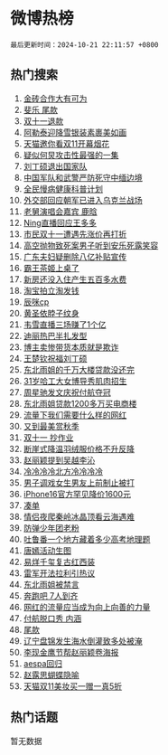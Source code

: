 # 微博热榜

`最后更新时间：2024-10-21 22:11:57 +0800`

## 热门搜索

1. [金砖合作大有可为](https://m.weibo.cn/search?containerid=100103type%3D1%26t%3D10%26q%3D%23%E9%87%91%E7%A0%96%E5%90%88%E4%BD%9C%E5%A4%A7%E6%9C%89%E5%8F%AF%E4%B8%BA%23&stream_entry_id=51&isnewpage=1&extparam=seat%3D1%26pos%3D0%26filter_type%3Drealtimehot%26stream_entry_id%3D51%26q%3D%2523%25E9%2587%2591%25E7%25A0%2596%25E5%2590%2588%25E4%25BD%259C%25E5%25A4%25A7%25E6%259C%2589%25E5%258F%25AF%25E4%25B8%25BA%2523%26dgr%3D0%26c_type%3D51%26cate%3D10103%26display_time%3D1729519916%26pre_seqid%3D172951991696402376017103)
1. [斐乐 尾款](https://m.weibo.cn/search?containerid=100103type%3D1%26t%3D10%26q%3D%E6%96%90%E4%B9%90+%E5%B0%BE%E6%AC%BE&stream_entry_id=31&isnewpage=1&extparam=seat%3D1%26pos%3D0%26q%3D%25E6%2596%2590%25E4%25B9%2590%2520%25E5%25B0%25BE%25E6%25AC%25BE%26dgr%3D0%26c_type%3D31%26cate%3D5001%26realpos%3D1%26flag%3D1%26band_rank%3D1%26stream_entry_id%3D31%26filter_type%3Drealtimehot%26lcate%3D5001%26display_time%3D1729519916%26pre_seqid%3D172951991696402376017103)
1. [双十一退款](https://m.weibo.cn/search?containerid=100103type%3D1%26t%3D10%26q%3D%E5%8F%8C%E5%8D%81%E4%B8%80%E9%80%80%E6%AC%BE&stream_entry_id=31&isnewpage=1&extparam=seat%3D1%26pos%3D1%26q%3D%25E5%258F%258C%25E5%258D%2581%25E4%25B8%2580%25E9%2580%2580%25E6%25AC%25BE%26dgr%3D0%26c_type%3D31%26cate%3D5001%26realpos%3D2%26flag%3D1%26band_rank%3D2%26stream_entry_id%3D31%26filter_type%3Drealtimehot%26lcate%3D5001%26display_time%3D1729519916%26pre_seqid%3D172951991696402376017103)
1. [阿勒泰迎降雪银装素裹美如画](https://m.weibo.cn/search?containerid=100103type%3D1%26t%3D10%26q%3D%23%E9%98%BF%E5%8B%92%E6%B3%B0%E8%BF%8E%E9%99%8D%E9%9B%AA%E9%93%B6%E8%A3%85%E7%B4%A0%E8%A3%B9%E7%BE%8E%E5%A6%82%E7%94%BB%23&stream_entry_id=31&isnewpage=1&extparam=seat%3D1%26pos%3D2%26q%3D%2523%25E9%2598%25BF%25E5%258B%2592%25E6%25B3%25B0%25E8%25BF%258E%25E9%2599%258D%25E9%259B%25AA%25E9%2593%25B6%25E8%25A3%2585%25E7%25B4%25A0%25E8%25A3%25B9%25E7%25BE%258E%25E5%25A6%2582%25E7%2594%25BB%2523%26dgr%3D0%26c_type%3D31%26cate%3D5001%26realpos%3D3%26flag%3D1%26band_rank%3D3%26stream_entry_id%3D31%26filter_type%3Drealtimehot%26lcate%3D5001%26display_time%3D1729519916%26pre_seqid%3D172951991696402376017103)
1. [天猫邀你看双11开幕烟花](https://m.weibo.cn/search?containerid=100103type%3D1%26t%3D10%26q%3D%23%E5%A4%A9%E7%8C%AB%E9%82%80%E4%BD%A0%E7%9C%8B%E5%8F%8C11%E5%BC%80%E5%B9%95%E7%83%9F%E8%8A%B1%23&stream_entry_id=31&isnewpage=1&extparam=seat%3D1%26pos%3D3%26topic_ad%3D1%26filter_type%3Drealtimehot%26dgr%3D0%26c_type%3D31%26adid%3D259821%26cate%3D5001%26is_ad_pos%3D1%26band_rank%3D4%26stream_entry_id%3D31%26q%3D%2523%25E5%25A4%25A9%25E7%258C%25AB%25E9%2582%2580%25E4%25BD%25A0%25E7%259C%258B%25E5%258F%258C11%25E5%25BC%2580%25E5%25B9%2595%25E7%2583%259F%25E8%258A%25B1%2523%26lcate%3D5001%26display_time%3D1729519916%26pre_seqid%3D172951991696402376017103)
1. [疑似何炅攻击性最强的一集](https://m.weibo.cn/search?containerid=100103type%3D1%26t%3D10%26q%3D%E7%96%91%E4%BC%BC%E4%BD%95%E7%82%85%E6%94%BB%E5%87%BB%E6%80%A7%E6%9C%80%E5%BC%BA%E7%9A%84%E4%B8%80%E9%9B%86&stream_entry_id=31&isnewpage=1&extparam=seat%3D1%26pos%3D4%26q%3D%25E7%2596%2591%25E4%25BC%25BC%25E4%25BD%2595%25E7%2582%2585%25E6%2594%25BB%25E5%2587%25BB%25E6%2580%25A7%25E6%259C%2580%25E5%25BC%25BA%25E7%259A%2584%25E4%25B8%2580%25E9%259B%2586%26dgr%3D0%26c_type%3D31%26cate%3D5001%26realpos%3D4%26flag%3D2%26band_rank%3D4%26stream_entry_id%3D31%26filter_type%3Drealtimehot%26lcate%3D5001%26display_time%3D1729519916%26pre_seqid%3D172951991696402376017103)
1. [刘丁硕退出国家队](https://m.weibo.cn/search?containerid=100103type%3D1%26t%3D10%26q%3D%E5%88%98%E4%B8%81%E7%A1%95%E9%80%80%E5%87%BA%E5%9B%BD%E5%AE%B6%E9%98%9F&stream_entry_id=31&isnewpage=1&extparam=seat%3D1%26pos%3D5%26q%3D%25E5%2588%2598%25E4%25B8%2581%25E7%25A1%2595%25E9%2580%2580%25E5%2587%25BA%25E5%259B%25BD%25E5%25AE%25B6%25E9%2598%259F%26dgr%3D0%26c_type%3D31%26cate%3D5001%26realpos%3D5%26flag%3D0%26band_rank%3D5%26stream_entry_id%3D31%26filter_type%3Drealtimehot%26lcate%3D5001%26display_time%3D1729519916%26pre_seqid%3D172951991696402376017103)
1. [中国军队和武警严防死守中缅边境](https://m.weibo.cn/search?containerid=100103type%3D1%26t%3D10%26q%3D%23%E4%B8%AD%E5%9B%BD%E5%86%9B%E9%98%9F%E5%92%8C%E6%AD%A6%E8%AD%A6%E4%B8%A5%E9%98%B2%E6%AD%BB%E5%AE%88%E4%B8%AD%E7%BC%85%E8%BE%B9%E5%A2%83%23&stream_entry_id=31&isnewpage=1&extparam=seat%3D1%26pos%3D6%26q%3D%2523%25E4%25B8%25AD%25E5%259B%25BD%25E5%2586%259B%25E9%2598%259F%25E5%2592%258C%25E6%25AD%25A6%25E8%25AD%25A6%25E4%25B8%25A5%25E9%2598%25B2%25E6%25AD%25BB%25E5%25AE%2588%25E4%25B8%25AD%25E7%25BC%2585%25E8%25BE%25B9%25E5%25A2%2583%2523%26dgr%3D0%26c_type%3D31%26cate%3D5001%26realpos%3D6%26flag%3D1%26band_rank%3D6%26stream_entry_id%3D31%26filter_type%3Drealtimehot%26lcate%3D5001%26display_time%3D1729519916%26pre_seqid%3D172951991696402376017103)
1. [全民慢病健康科普计划](https://m.weibo.cn/search?containerid=100103type%3D1%26t%3D10%26q%3D%23%E5%85%A8%E6%B0%91%E6%85%A2%E7%97%85%E5%81%A5%E5%BA%B7%E7%A7%91%E6%99%AE%E8%AE%A1%E5%88%92%23&stream_entry_id=31&isnewpage=1&extparam=seat%3D1%26pos%3D7%26filter_type%3Drealtimehot%26dgr%3D0%26c_type%3D31%26adid%3D259924%26cate%3D5001%26is_ad_pos%3D1%26band_rank%3D7%26stream_entry_id%3D31%26q%3D%2523%25E5%2585%25A8%25E6%25B0%2591%25E6%2585%25A2%25E7%2597%2585%25E5%2581%25A5%25E5%25BA%25B7%25E7%25A7%2591%25E6%2599%25AE%25E8%25AE%25A1%25E5%2588%2592%2523%26lcate%3D5001%26display_time%3D1729519916%26pre_seqid%3D172951991696402376017103)
1. [外交部回应朝军已进入乌克兰战场](https://m.weibo.cn/search?containerid=100103type%3D1%26t%3D10%26q%3D%23%E5%A4%96%E4%BA%A4%E9%83%A8%E5%9B%9E%E5%BA%94%E6%9C%9D%E5%86%9B%E5%B7%B2%E8%BF%9B%E5%85%A5%E4%B9%8C%E5%85%8B%E5%85%B0%E6%88%98%E5%9C%BA%23&stream_entry_id=31&isnewpage=1&extparam=seat%3D1%26pos%3D8%26q%3D%2523%25E5%25A4%2596%25E4%25BA%25A4%25E9%2583%25A8%25E5%259B%259E%25E5%25BA%2594%25E6%259C%259D%25E5%2586%259B%25E5%25B7%25B2%25E8%25BF%259B%25E5%2585%25A5%25E4%25B9%258C%25E5%2585%258B%25E5%2585%25B0%25E6%2588%2598%25E5%259C%25BA%2523%26dgr%3D0%26c_type%3D31%26cate%3D5001%26realpos%3D7%26flag%3D1%26band_rank%3D7%26stream_entry_id%3D31%26filter_type%3Drealtimehot%26lcate%3D5001%26display_time%3D1729519916%26pre_seqid%3D172951991696402376017103)
1. [老舅演唱会嘉宾 鹿晗](https://m.weibo.cn/search?containerid=100103type%3D1%26t%3D10%26q%3D%E8%80%81%E8%88%85%E6%BC%94%E5%94%B1%E4%BC%9A%E5%98%89%E5%AE%BE+%E9%B9%BF%E6%99%97&stream_entry_id=31&isnewpage=1&extparam=seat%3D1%26pos%3D9%26q%3D%25E8%2580%2581%25E8%2588%2585%25E6%25BC%2594%25E5%2594%25B1%25E4%25BC%259A%25E5%2598%2589%25E5%25AE%25BE%2520%25E9%25B9%25BF%25E6%2599%2597%26dgr%3D0%26c_type%3D31%26cate%3D5001%26realpos%3D8%26flag%3D1%26band_rank%3D8%26stream_entry_id%3D31%26filter_type%3Drealtimehot%26lcate%3D5001%26display_time%3D1729519916%26pre_seqid%3D172951991696402376017103)
1. [Ning直播回应王多多](https://m.weibo.cn/search?containerid=100103type%3D1%26t%3D10%26q%3D%23Ning%E7%9B%B4%E6%92%AD%E5%9B%9E%E5%BA%94%E7%8E%8B%E5%A4%9A%E5%A4%9A%23&stream_entry_id=31&isnewpage=1&extparam=seat%3D1%26pos%3D10%26q%3D%2523Ning%25E7%259B%25B4%25E6%2592%25AD%25E5%259B%259E%25E5%25BA%2594%25E7%258E%258B%25E5%25A4%259A%25E5%25A4%259A%2523%26dgr%3D0%26c_type%3D31%26cate%3D5001%26realpos%3D9%26flag%3D0%26band_rank%3D9%26stream_entry_id%3D31%26filter_type%3Drealtimehot%26lcate%3D5001%26display_time%3D1729519916%26pre_seqid%3D172951991696402376017103)
1. [市民双十一遭遇先涨价再打折](https://m.weibo.cn/search?containerid=100103type%3D1%26t%3D10%26q%3D%23%E5%B8%82%E6%B0%91%E5%8F%8C%E5%8D%81%E4%B8%80%E9%81%AD%E9%81%87%E5%85%88%E6%B6%A8%E4%BB%B7%E5%86%8D%E6%89%93%E6%8A%98%23&stream_entry_id=31&isnewpage=1&extparam=seat%3D1%26pos%3D11%26q%3D%2523%25E5%25B8%2582%25E6%25B0%2591%25E5%258F%258C%25E5%258D%2581%25E4%25B8%2580%25E9%2581%25AD%25E9%2581%2587%25E5%2585%2588%25E6%25B6%25A8%25E4%25BB%25B7%25E5%2586%258D%25E6%2589%2593%25E6%258A%2598%2523%26dgr%3D0%26c_type%3D31%26cate%3D5001%26realpos%3D10%26flag%3D1%26band_rank%3D10%26stream_entry_id%3D31%26filter_type%3Drealtimehot%26lcate%3D5001%26display_time%3D1729519916%26pre_seqid%3D172951991696402376017103)
1. [高空抛物致死案男子听到安乐死露笑容](https://m.weibo.cn/search?containerid=100103type%3D1%26t%3D10%26q%3D%23%E9%AB%98%E7%A9%BA%E6%8A%9B%E7%89%A9%E8%87%B4%E6%AD%BB%E6%A1%88%E7%94%B7%E5%AD%90%E5%90%AC%E5%88%B0%E5%AE%89%E4%B9%90%E6%AD%BB%E9%9C%B2%E7%AC%91%E5%AE%B9%23&stream_entry_id=31&isnewpage=1&extparam=seat%3D1%26pos%3D12%26q%3D%2523%25E9%25AB%2598%25E7%25A9%25BA%25E6%258A%259B%25E7%2589%25A9%25E8%2587%25B4%25E6%25AD%25BB%25E6%25A1%2588%25E7%2594%25B7%25E5%25AD%2590%25E5%2590%25AC%25E5%2588%25B0%25E5%25AE%2589%25E4%25B9%2590%25E6%25AD%25BB%25E9%259C%25B2%25E7%25AC%2591%25E5%25AE%25B9%2523%26dgr%3D0%26c_type%3D31%26cate%3D5001%26realpos%3D11%26flag%3D1%26band_rank%3D11%26stream_entry_id%3D31%26filter_type%3Drealtimehot%26lcate%3D5001%26display_time%3D1729519916%26pre_seqid%3D172951991696402376017103)
1. [广东夫妇疑删除八亿补贴宣传](https://m.weibo.cn/search?containerid=100103type%3D1%26t%3D10%26q%3D%23%E5%B9%BF%E4%B8%9C%E5%A4%AB%E5%A6%87%E7%96%91%E5%88%A0%E9%99%A4%E5%85%AB%E4%BA%BF%E8%A1%A5%E8%B4%B4%E5%AE%A3%E4%BC%A0%23&stream_entry_id=31&isnewpage=1&extparam=seat%3D1%26pos%3D13%26q%3D%2523%25E5%25B9%25BF%25E4%25B8%259C%25E5%25A4%25AB%25E5%25A6%2587%25E7%2596%2591%25E5%2588%25A0%25E9%2599%25A4%25E5%2585%25AB%25E4%25BA%25BF%25E8%25A1%25A5%25E8%25B4%25B4%25E5%25AE%25A3%25E4%25BC%25A0%2523%26dgr%3D0%26c_type%3D31%26cate%3D5001%26realpos%3D12%26flag%3D2%26band_rank%3D12%26stream_entry_id%3D31%26filter_type%3Drealtimehot%26lcate%3D5001%26display_time%3D1729519916%26pre_seqid%3D172951991696402376017103)
1. [霸王茶姬上桌了](https://m.weibo.cn/search?containerid=100103type%3D1%26t%3D10%26q%3D%23%E9%9C%B8%E7%8E%8B%E8%8C%B6%E5%A7%AC%E4%B8%8A%E6%A1%8C%E4%BA%86%23&stream_entry_id=31&isnewpage=1&extparam=seat%3D1%26pos%3D14%26q%3D%2523%25E9%259C%25B8%25E7%258E%258B%25E8%258C%25B6%25E5%25A7%25AC%25E4%25B8%258A%25E6%25A1%258C%25E4%25BA%2586%2523%26dgr%3D0%26c_type%3D31%26adid%3D259962%26cate%3D5001%26filter_type%3Drealtimehot%26flag%3D0%26realpos%3D13%26stream_entry_id%3D31%26band_rank%3D13%26lcate%3D5001%26display_time%3D1729519916%26pre_seqid%3D172951991696402376017103)
1. [新房还没入住产生五百多水费](https://m.weibo.cn/search?containerid=100103type%3D1%26t%3D10%26q%3D%23%E6%96%B0%E6%88%BF%E8%BF%98%E6%B2%A1%E5%85%A5%E4%BD%8F%E4%BA%A7%E7%94%9F%E4%BA%94%E7%99%BE%E5%A4%9A%E6%B0%B4%E8%B4%B9%23&stream_entry_id=31&isnewpage=1&extparam=seat%3D1%26pos%3D15%26q%3D%2523%25E6%2596%25B0%25E6%2588%25BF%25E8%25BF%2598%25E6%25B2%25A1%25E5%2585%25A5%25E4%25BD%258F%25E4%25BA%25A7%25E7%2594%259F%25E4%25BA%2594%25E7%2599%25BE%25E5%25A4%259A%25E6%25B0%25B4%25E8%25B4%25B9%2523%26dgr%3D0%26c_type%3D31%26cate%3D5001%26realpos%3D14%26flag%3D1%26band_rank%3D14%26stream_entry_id%3D31%26filter_type%3Drealtimehot%26lcate%3D5001%26display_time%3D1729519916%26pre_seqid%3D172951991696402376017103)
1. [淘宝拍立淘发钱](https://m.weibo.cn/search?containerid=100103type%3D1%26t%3D10%26q%3D%23%E6%B7%98%E5%AE%9D%E6%8B%8D%E7%AB%8B%E6%B7%98%E5%8F%91%E9%92%B1%23&stream_entry_id=31&isnewpage=1&extparam=seat%3D1%26pos%3D16%26q%3D%2523%25E6%25B7%2598%25E5%25AE%259D%25E6%258B%258D%25E7%25AB%258B%25E6%25B7%2598%25E5%258F%2591%25E9%2592%25B1%2523%26dgr%3D0%26c_type%3D31%26adid%3D259978%26cate%3D5001%26filter_type%3Drealtimehot%26flag%3D0%26realpos%3D15%26stream_entry_id%3D31%26band_rank%3D15%26lcate%3D5001%26display_time%3D1729519916%26pre_seqid%3D172951991696402376017103)
1. [辰咪cp](https://m.weibo.cn/search?containerid=100103type%3D1%26t%3D10%26q%3D%E8%BE%B0%E5%92%AAcp&stream_entry_id=31&isnewpage=1&extparam=seat%3D1%26pos%3D17%26q%3D%25E8%25BE%25B0%25E5%2592%25AAcp%26dgr%3D0%26c_type%3D31%26cate%3D5001%26realpos%3D16%26flag%3D1%26band_rank%3D16%26stream_entry_id%3D31%26filter_type%3Drealtimehot%26lcate%3D5001%26display_time%3D1729519916%26pre_seqid%3D172951991696402376017103)
1. [黄圣依脖子纹身](https://m.weibo.cn/search?containerid=100103type%3D1%26t%3D10%26q%3D%23%E9%BB%84%E5%9C%A3%E4%BE%9D%E8%84%96%E5%AD%90%E7%BA%B9%E8%BA%AB%23&stream_entry_id=31&isnewpage=1&extparam=seat%3D1%26pos%3D18%26q%3D%2523%25E9%25BB%2584%25E5%259C%25A3%25E4%25BE%259D%25E8%2584%2596%25E5%25AD%2590%25E7%25BA%25B9%25E8%25BA%25AB%2523%26dgr%3D0%26c_type%3D31%26cate%3D5001%26realpos%3D17%26flag%3D0%26band_rank%3D17%26stream_entry_id%3D31%26filter_type%3Drealtimehot%26lcate%3D5001%26display_time%3D1729519916%26pre_seqid%3D172951991696402376017103)
1. [韦雪直播三场赚了1个亿](https://m.weibo.cn/search?containerid=100103type%3D1%26t%3D10%26q%3D%23%E9%9F%A6%E9%9B%AA%E7%9B%B4%E6%92%AD%E4%B8%89%E5%9C%BA%E8%B5%9A%E4%BA%861%E4%B8%AA%E4%BA%BF%23&stream_entry_id=31&isnewpage=1&extparam=seat%3D1%26pos%3D19%26q%3D%2523%25E9%259F%25A6%25E9%259B%25AA%25E7%259B%25B4%25E6%2592%25AD%25E4%25B8%2589%25E5%259C%25BA%25E8%25B5%259A%25E4%25BA%25861%25E4%25B8%25AA%25E4%25BA%25BF%2523%26dgr%3D0%26c_type%3D31%26cate%3D5001%26realpos%3D18%26flag%3D2%26band_rank%3D18%26stream_entry_id%3D31%26filter_type%3Drealtimehot%26lcate%3D5001%26display_time%3D1729519916%26pre_seqid%3D172951991696402376017103)
1. [迪丽热巴半扎发型](https://m.weibo.cn/search?containerid=100103type%3D1%26t%3D10%26q%3D%23%E8%BF%AA%E4%B8%BD%E7%83%AD%E5%B7%B4%E5%8D%8A%E6%89%8E%E5%8F%91%E5%9E%8B%23&stream_entry_id=31&isnewpage=1&extparam=seat%3D1%26pos%3D20%26q%3D%2523%25E8%25BF%25AA%25E4%25B8%25BD%25E7%2583%25AD%25E5%25B7%25B4%25E5%258D%258A%25E6%2589%258E%25E5%258F%2591%25E5%259E%258B%2523%26dgr%3D0%26c_type%3D31%26cate%3D5001%26realpos%3D19%26flag%3D0%26band_rank%3D19%26stream_entry_id%3D31%26filter_type%3Drealtimehot%26lcate%3D5001%26display_time%3D1729519916%26pre_seqid%3D172951991696402376017103)
1. [博主卖惨带货本质就是欺诈](https://m.weibo.cn/search?containerid=100103type%3D1%26t%3D10%26q%3D%23%E5%8D%9A%E4%B8%BB%E5%8D%96%E6%83%A8%E5%B8%A6%E8%B4%A7%E6%9C%AC%E8%B4%A8%E5%B0%B1%E6%98%AF%E6%AC%BA%E8%AF%88%23&stream_entry_id=31&isnewpage=1&extparam=seat%3D1%26pos%3D21%26q%3D%2523%25E5%258D%259A%25E4%25B8%25BB%25E5%258D%2596%25E6%2583%25A8%25E5%25B8%25A6%25E8%25B4%25A7%25E6%259C%25AC%25E8%25B4%25A8%25E5%25B0%25B1%25E6%2598%25AF%25E6%25AC%25BA%25E8%25AF%2588%2523%26dgr%3D0%26c_type%3D31%26cate%3D5001%26realpos%3D20%26flag%3D1%26band_rank%3D20%26stream_entry_id%3D31%26filter_type%3Drealtimehot%26lcate%3D5001%26display_time%3D1729519916%26pre_seqid%3D172951991696402376017103)
1. [王楚钦祝福刘丁硕](https://m.weibo.cn/search?containerid=100103type%3D1%26t%3D10%26q%3D%23%E7%8E%8B%E6%A5%9A%E9%92%A6%E7%A5%9D%E7%A6%8F%E5%88%98%E4%B8%81%E7%A1%95%23&stream_entry_id=31&isnewpage=1&extparam=seat%3D1%26pos%3D22%26q%3D%2523%25E7%258E%258B%25E6%25A5%259A%25E9%2592%25A6%25E7%25A5%259D%25E7%25A6%258F%25E5%2588%2598%25E4%25B8%2581%25E7%25A1%2595%2523%26dgr%3D0%26c_type%3D31%26cate%3D5001%26realpos%3D21%26flag%3D0%26band_rank%3D21%26stream_entry_id%3D31%26filter_type%3Drealtimehot%26lcate%3D5001%26display_time%3D1729519916%26pre_seqid%3D172951991696402376017103)
1. [东北雨姐的千万大楼贷款没还完](https://m.weibo.cn/search?containerid=100103type%3D1%26t%3D10%26q%3D%23%E4%B8%9C%E5%8C%97%E9%9B%A8%E5%A7%90%E7%9A%84%E5%8D%83%E4%B8%87%E5%A4%A7%E6%A5%BC%E8%B4%B7%E6%AC%BE%E6%B2%A1%E8%BF%98%E5%AE%8C%23&stream_entry_id=31&isnewpage=1&extparam=seat%3D1%26pos%3D23%26q%3D%2523%25E4%25B8%259C%25E5%258C%2597%25E9%259B%25A8%25E5%25A7%2590%25E7%259A%2584%25E5%258D%2583%25E4%25B8%2587%25E5%25A4%25A7%25E6%25A5%25BC%25E8%25B4%25B7%25E6%25AC%25BE%25E6%25B2%25A1%25E8%25BF%2598%25E5%25AE%258C%2523%26dgr%3D0%26c_type%3D31%26cate%3D5001%26realpos%3D22%26flag%3D0%26band_rank%3D22%26stream_entry_id%3D31%26filter_type%3Drealtimehot%26lcate%3D5001%26display_time%3D1729519916%26pre_seqid%3D172951991696402376017103)
1. [31岁哈工大女博导秀肌肉招生](https://m.weibo.cn/search?containerid=100103type%3D1%26t%3D10%26q%3D%2331%E5%B2%81%E5%93%88%E5%B7%A5%E5%A4%A7%E5%A5%B3%E5%8D%9A%E5%AF%BC%E7%A7%80%E8%82%8C%E8%82%89%E6%8B%9B%E7%94%9F%23&stream_entry_id=31&isnewpage=1&extparam=seat%3D1%26pos%3D24%26q%3D%252331%25E5%25B2%2581%25E5%2593%2588%25E5%25B7%25A5%25E5%25A4%25A7%25E5%25A5%25B3%25E5%258D%259A%25E5%25AF%25BC%25E7%25A7%2580%25E8%2582%258C%25E8%2582%2589%25E6%258B%259B%25E7%2594%259F%2523%26dgr%3D0%26c_type%3D31%26cate%3D5001%26realpos%3D23%26flag%3D1%26band_rank%3D23%26stream_entry_id%3D31%26filter_type%3Drealtimehot%26lcate%3D5001%26display_time%3D1729519916%26pre_seqid%3D172951991696402376017103)
1. [周星驰发文庆祝付航夺冠](https://m.weibo.cn/search?containerid=100103type%3D1%26t%3D10%26q%3D%E5%91%A8%E6%98%9F%E9%A9%B0%E5%8F%91%E6%96%87%E5%BA%86%E7%A5%9D%E4%BB%98%E8%88%AA%E5%A4%BA%E5%86%A0&stream_entry_id=31&isnewpage=1&extparam=seat%3D1%26pos%3D25%26q%3D%25E5%2591%25A8%25E6%2598%259F%25E9%25A9%25B0%25E5%258F%2591%25E6%2596%2587%25E5%25BA%2586%25E7%25A5%259D%25E4%25BB%2598%25E8%2588%25AA%25E5%25A4%25BA%25E5%2586%25A0%26dgr%3D0%26c_type%3D31%26cate%3D5001%26realpos%3D24%26flag%3D0%26band_rank%3D24%26stream_entry_id%3D31%26filter_type%3Drealtimehot%26lcate%3D5001%26display_time%3D1729519916%26pre_seqid%3D172951991696402376017103)
1. [东北雨姐贷款1200多万买电商楼](https://m.weibo.cn/search?containerid=100103type%3D1%26t%3D10%26q%3D%23%E4%B8%9C%E5%8C%97%E9%9B%A8%E5%A7%90%E8%B4%B7%E6%AC%BE1200%E5%A4%9A%E4%B8%87%E4%B9%B0%E7%94%B5%E5%95%86%E6%A5%BC%23&stream_entry_id=31&isnewpage=1&extparam=seat%3D1%26pos%3D26%26q%3D%2523%25E4%25B8%259C%25E5%258C%2597%25E9%259B%25A8%25E5%25A7%2590%25E8%25B4%25B7%25E6%25AC%25BE1200%25E5%25A4%259A%25E4%25B8%2587%25E4%25B9%25B0%25E7%2594%25B5%25E5%2595%2586%25E6%25A5%25BC%2523%26dgr%3D0%26c_type%3D31%26cate%3D5001%26realpos%3D25%26flag%3D0%26band_rank%3D25%26stream_entry_id%3D31%26filter_type%3Drealtimehot%26lcate%3D5001%26display_time%3D1729519916%26pre_seqid%3D172951991696402376017103)
1. [流量下我们需要什么样的网红](https://m.weibo.cn/search?containerid=100103type%3D1%26t%3D10%26q%3D%23%E6%B5%81%E9%87%8F%E4%B8%8B%E6%88%91%E4%BB%AC%E9%9C%80%E8%A6%81%E4%BB%80%E4%B9%88%E6%A0%B7%E7%9A%84%E7%BD%91%E7%BA%A2%23&stream_entry_id=31&isnewpage=1&extparam=seat%3D1%26pos%3D27%26q%3D%2523%25E6%25B5%2581%25E9%2587%258F%25E4%25B8%258B%25E6%2588%2591%25E4%25BB%25AC%25E9%259C%2580%25E8%25A6%2581%25E4%25BB%2580%25E4%25B9%2588%25E6%25A0%25B7%25E7%259A%2584%25E7%25BD%2591%25E7%25BA%25A2%2523%26dgr%3D0%26c_type%3D31%26cate%3D5001%26realpos%3D26%26flag%3D1%26band_rank%3D26%26stream_entry_id%3D31%26filter_type%3Drealtimehot%26lcate%3D5001%26display_time%3D1729519916%26pre_seqid%3D172951991696402376017103)
1. [又到最美赏秋季](https://m.weibo.cn/search?containerid=100103type%3D1%26t%3D10%26q%3D%23%E5%8F%88%E5%88%B0%E6%9C%80%E7%BE%8E%E8%B5%8F%E7%A7%8B%E5%AD%A3%23&stream_entry_id=31&isnewpage=1&extparam=seat%3D1%26pos%3D28%26q%3D%2523%25E5%258F%2588%25E5%2588%25B0%25E6%259C%2580%25E7%25BE%258E%25E8%25B5%258F%25E7%25A7%258B%25E5%25AD%25A3%2523%26dgr%3D0%26c_type%3D31%26cate%3D5001%26realpos%3D27%26flag%3D1%26band_rank%3D27%26stream_entry_id%3D31%26filter_type%3Drealtimehot%26lcate%3D5001%26display_time%3D1729519916%26pre_seqid%3D172951991696402376017103)
1. [双十一 抄作业](https://m.weibo.cn/search?containerid=100103type%3D1%26t%3D10%26q%3D%E5%8F%8C%E5%8D%81%E4%B8%80+%E6%8A%84%E4%BD%9C%E4%B8%9A&stream_entry_id=31&isnewpage=1&extparam=seat%3D1%26pos%3D29%26q%3D%25E5%258F%258C%25E5%258D%2581%25E4%25B8%2580%2520%25E6%258A%2584%25E4%25BD%259C%25E4%25B8%259A%26dgr%3D0%26c_type%3D31%26cate%3D5001%26realpos%3D28%26flag%3D0%26band_rank%3D28%26stream_entry_id%3D31%26filter_type%3Drealtimehot%26lcate%3D5001%26display_time%3D1729519916%26pre_seqid%3D172951991696402376017103)
1. [断崖式降温羽绒服价格不升反降](https://m.weibo.cn/search?containerid=100103type%3D1%26t%3D10%26q%3D%23%E6%96%AD%E5%B4%96%E5%BC%8F%E9%99%8D%E6%B8%A9%E7%BE%BD%E7%BB%92%E6%9C%8D%E4%BB%B7%E6%A0%BC%E4%B8%8D%E5%8D%87%E5%8F%8D%E9%99%8D%23&stream_entry_id=31&isnewpage=1&extparam=seat%3D1%26pos%3D30%26q%3D%2523%25E6%2596%25AD%25E5%25B4%2596%25E5%25BC%258F%25E9%2599%258D%25E6%25B8%25A9%25E7%25BE%25BD%25E7%25BB%2592%25E6%259C%258D%25E4%25BB%25B7%25E6%25A0%25BC%25E4%25B8%258D%25E5%258D%2587%25E5%258F%258D%25E9%2599%258D%2523%26dgr%3D0%26c_type%3D31%26cate%3D5001%26realpos%3D29%26flag%3D0%26band_rank%3D29%26stream_entry_id%3D31%26filter_type%3Drealtimehot%26lcate%3D5001%26display_time%3D1729519916%26pre_seqid%3D172951991696402376017103)
1. [赵丽颖提到吴越李沁](https://m.weibo.cn/search?containerid=100103type%3D1%26t%3D10%26q%3D%23%E8%B5%B5%E4%B8%BD%E9%A2%96%E6%8F%90%E5%88%B0%E5%90%B4%E8%B6%8A%E6%9D%8E%E6%B2%81%23&stream_entry_id=31&isnewpage=1&extparam=seat%3D1%26pos%3D31%26q%3D%2523%25E8%25B5%25B5%25E4%25B8%25BD%25E9%25A2%2596%25E6%258F%2590%25E5%2588%25B0%25E5%2590%25B4%25E8%25B6%258A%25E6%259D%258E%25E6%25B2%2581%2523%26dgr%3D0%26c_type%3D31%26cate%3D5001%26realpos%3D30%26flag%3D0%26band_rank%3D30%26stream_entry_id%3D31%26filter_type%3Drealtimehot%26lcate%3D5001%26display_time%3D1729519916%26pre_seqid%3D172951991696402376017103)
1. [冷冷冷冷北方冷冷冷冷](https://m.weibo.cn/search?containerid=100103type%3D1%26t%3D10%26q%3D%23%E5%86%B7%E5%86%B7%E5%86%B7%E5%86%B7%E5%8C%97%E6%96%B9%E5%86%B7%E5%86%B7%E5%86%B7%E5%86%B7%23&stream_entry_id=31&isnewpage=1&extparam=seat%3D1%26pos%3D32%26q%3D%2523%25E5%2586%25B7%25E5%2586%25B7%25E5%2586%25B7%25E5%2586%25B7%25E5%258C%2597%25E6%2596%25B9%25E5%2586%25B7%25E5%2586%25B7%25E5%2586%25B7%25E5%2586%25B7%2523%26dgr%3D0%26c_type%3D31%26cate%3D5001%26realpos%3D31%26flag%3D0%26band_rank%3D31%26stream_entry_id%3D31%26filter_type%3Drealtimehot%26lcate%3D5001%26display_time%3D1729519916%26pre_seqid%3D172951991696402376017103)
1. [男子调戏女生男友上前制止被打](https://m.weibo.cn/search?containerid=100103type%3D1%26t%3D10%26q%3D%23%E7%94%B7%E5%AD%90%E8%B0%83%E6%88%8F%E5%A5%B3%E7%94%9F%E7%94%B7%E5%8F%8B%E4%B8%8A%E5%89%8D%E5%88%B6%E6%AD%A2%E8%A2%AB%E6%89%93%23&stream_entry_id=31&isnewpage=1&extparam=seat%3D1%26pos%3D33%26q%3D%2523%25E7%2594%25B7%25E5%25AD%2590%25E8%25B0%2583%25E6%2588%258F%25E5%25A5%25B3%25E7%2594%259F%25E7%2594%25B7%25E5%258F%258B%25E4%25B8%258A%25E5%2589%258D%25E5%2588%25B6%25E6%25AD%25A2%25E8%25A2%25AB%25E6%2589%2593%2523%26dgr%3D0%26c_type%3D31%26cate%3D5001%26realpos%3D32%26flag%3D0%26band_rank%3D32%26stream_entry_id%3D31%26filter_type%3Drealtimehot%26lcate%3D5001%26display_time%3D1729519916%26pre_seqid%3D172951991696402376017103)
1. [iPhone16官方罕见降价1600元](https://m.weibo.cn/search?containerid=100103type%3D1%26t%3D10%26q%3D%23iPhone16%E5%AE%98%E6%96%B9%E7%BD%95%E8%A7%81%E9%99%8D%E4%BB%B71600%E5%85%83%23&stream_entry_id=31&isnewpage=1&extparam=seat%3D1%26pos%3D34%26q%3D%2523iPhone16%25E5%25AE%2598%25E6%2596%25B9%25E7%25BD%2595%25E8%25A7%2581%25E9%2599%258D%25E4%25BB%25B71600%25E5%2585%2583%2523%26dgr%3D0%26c_type%3D31%26cate%3D5001%26realpos%3D33%26flag%3D0%26band_rank%3D33%26stream_entry_id%3D31%26filter_type%3Drealtimehot%26lcate%3D5001%26display_time%3D1729519916%26pre_seqid%3D172951991696402376017103)
1. [凑单](https://m.weibo.cn/search?containerid=100103type%3D1%26t%3D10%26q%3D%E5%87%91%E5%8D%95&stream_entry_id=31&isnewpage=1&extparam=seat%3D1%26pos%3D35%26q%3D%25E5%2587%2591%25E5%258D%2595%26dgr%3D0%26c_type%3D31%26cate%3D5001%26realpos%3D34%26flag%3D1%26band_rank%3D34%26stream_entry_id%3D31%26filter_type%3Drealtimehot%26lcate%3D5001%26display_time%3D1729519916%26pre_seqid%3D172951991696402376017103)
1. [情侣夜爬秦岭冰晶顶看云海遇难](https://m.weibo.cn/search?containerid=100103type%3D1%26t%3D10%26q%3D%23%E6%83%85%E4%BE%A3%E5%A4%9C%E7%88%AC%E7%A7%A6%E5%B2%AD%E5%86%B0%E6%99%B6%E9%A1%B6%E7%9C%8B%E4%BA%91%E6%B5%B7%E9%81%87%E9%9A%BE%23&stream_entry_id=31&isnewpage=1&extparam=seat%3D1%26pos%3D36%26q%3D%2523%25E6%2583%2585%25E4%25BE%25A3%25E5%25A4%259C%25E7%2588%25AC%25E7%25A7%25A6%25E5%25B2%25AD%25E5%2586%25B0%25E6%2599%25B6%25E9%25A1%25B6%25E7%259C%258B%25E4%25BA%2591%25E6%25B5%25B7%25E9%2581%2587%25E9%259A%25BE%2523%26dgr%3D0%26c_type%3D31%26cate%3D5001%26realpos%3D35%26flag%3D0%26band_rank%3D35%26stream_entry_id%3D31%26filter_type%3Drealtimehot%26lcate%3D5001%26display_time%3D1729519916%26pre_seqid%3D172951991696402376017103)
1. [防弹少年团老粉](https://m.weibo.cn/search?containerid=100103type%3D1%26t%3D10%26q%3D%23%E9%98%B2%E5%BC%B9%E5%B0%91%E5%B9%B4%E5%9B%A2%E8%80%81%E7%B2%89%23&stream_entry_id=31&isnewpage=1&extparam=seat%3D1%26pos%3D37%26q%3D%2523%25E9%2598%25B2%25E5%25BC%25B9%25E5%25B0%2591%25E5%25B9%25B4%25E5%259B%25A2%25E8%2580%2581%25E7%25B2%2589%2523%26dgr%3D0%26c_type%3D31%26cate%3D5001%26realpos%3D36%26flag%3D0%26band_rank%3D36%26stream_entry_id%3D31%26filter_type%3Drealtimehot%26lcate%3D5001%26display_time%3D1729519916%26pre_seqid%3D172951991696402376017103)
1. [吐鲁番一个地方藏着多少高考地理题](https://m.weibo.cn/search?containerid=100103type%3D1%26t%3D10%26q%3D%23%E5%90%90%E9%B2%81%E7%95%AA%E4%B8%80%E4%B8%AA%E5%9C%B0%E6%96%B9%E8%97%8F%E7%9D%80%E5%A4%9A%E5%B0%91%E9%AB%98%E8%80%83%E5%9C%B0%E7%90%86%E9%A2%98%23&stream_entry_id=31&isnewpage=1&extparam=seat%3D1%26pos%3D38%26q%3D%2523%25E5%2590%2590%25E9%25B2%2581%25E7%2595%25AA%25E4%25B8%2580%25E4%25B8%25AA%25E5%259C%25B0%25E6%2596%25B9%25E8%2597%258F%25E7%259D%2580%25E5%25A4%259A%25E5%25B0%2591%25E9%25AB%2598%25E8%2580%2583%25E5%259C%25B0%25E7%2590%2586%25E9%25A2%2598%2523%26dgr%3D0%26c_type%3D31%26cate%3D5001%26realpos%3D37%26flag%3D1%26band_rank%3D37%26stream_entry_id%3D31%26filter_type%3Drealtimehot%26lcate%3D5001%26display_time%3D1729519916%26pre_seqid%3D172951991696402376017103)
1. [唐嫣活动生图](https://m.weibo.cn/search?containerid=100103type%3D1%26t%3D10%26q%3D%E5%94%90%E5%AB%A3%E6%B4%BB%E5%8A%A8%E7%94%9F%E5%9B%BE&stream_entry_id=31&isnewpage=1&extparam=seat%3D1%26pos%3D39%26q%3D%25E5%2594%2590%25E5%25AB%25A3%25E6%25B4%25BB%25E5%258A%25A8%25E7%2594%259F%25E5%259B%25BE%26dgr%3D0%26c_type%3D31%26cate%3D5001%26realpos%3D38%26flag%3D0%26band_rank%3D38%26stream_entry_id%3D31%26filter_type%3Drealtimehot%26lcate%3D5001%26display_time%3D1729519916%26pre_seqid%3D172951991696402376017103)
1. [易烊千玺复古红西装](https://m.weibo.cn/search?containerid=100103type%3D1%26t%3D10%26q%3D%23%E6%98%93%E7%83%8A%E5%8D%83%E7%8E%BA%E5%A4%8D%E5%8F%A4%E7%BA%A2%E8%A5%BF%E8%A3%85%23&stream_entry_id=31&isnewpage=1&extparam=seat%3D1%26pos%3D40%26q%3D%2523%25E6%2598%2593%25E7%2583%258A%25E5%258D%2583%25E7%258E%25BA%25E5%25A4%258D%25E5%258F%25A4%25E7%25BA%25A2%25E8%25A5%25BF%25E8%25A3%2585%2523%26dgr%3D0%26c_type%3D31%26cate%3D5001%26realpos%3D39%26flag%3D0%26band_rank%3D39%26stream_entry_id%3D31%26filter_type%3Drealtimehot%26lcate%3D5001%26display_time%3D1729519916%26pre_seqid%3D172951991696402376017103)
1. [雷军开法拉利引热议](https://m.weibo.cn/search?containerid=100103type%3D1%26t%3D10%26q%3D%23%E9%9B%B7%E5%86%9B%E5%BC%80%E6%B3%95%E6%8B%89%E5%88%A9%E5%BC%95%E7%83%AD%E8%AE%AE%23&stream_entry_id=31&isnewpage=1&extparam=seat%3D1%26pos%3D41%26q%3D%2523%25E9%259B%25B7%25E5%2586%259B%25E5%25BC%2580%25E6%25B3%2595%25E6%258B%2589%25E5%2588%25A9%25E5%25BC%2595%25E7%2583%25AD%25E8%25AE%25AE%2523%26dgr%3D0%26c_type%3D31%26cate%3D5001%26realpos%3D40%26flag%3D0%26band_rank%3D40%26stream_entry_id%3D31%26filter_type%3Drealtimehot%26lcate%3D5001%26display_time%3D1729519916%26pre_seqid%3D172951991696402376017103)
1. [东北雨姐被禁言](https://m.weibo.cn/search?containerid=100103type%3D1%26t%3D10%26q%3D%23%E4%B8%9C%E5%8C%97%E9%9B%A8%E5%A7%90%E8%A2%AB%E7%A6%81%E8%A8%80%23&stream_entry_id=31&isnewpage=1&extparam=seat%3D1%26pos%3D42%26q%3D%2523%25E4%25B8%259C%25E5%258C%2597%25E9%259B%25A8%25E5%25A7%2590%25E8%25A2%25AB%25E7%25A6%2581%25E8%25A8%2580%2523%26dgr%3D0%26c_type%3D31%26cate%3D5001%26realpos%3D41%26flag%3D0%26band_rank%3D41%26stream_entry_id%3D31%26filter_type%3Drealtimehot%26lcate%3D5001%26display_time%3D1729519916%26pre_seqid%3D172951991696402376017103)
1. [奔跑吧 7人到齐](https://m.weibo.cn/search?containerid=100103type%3D1%26t%3D10%26q%3D%E5%A5%94%E8%B7%91%E5%90%A7+7%E4%BA%BA%E5%88%B0%E9%BD%90&stream_entry_id=31&isnewpage=1&extparam=seat%3D1%26pos%3D43%26q%3D%25E5%25A5%2594%25E8%25B7%2591%25E5%2590%25A7%25207%25E4%25BA%25BA%25E5%2588%25B0%25E9%25BD%2590%26dgr%3D0%26c_type%3D31%26cate%3D5001%26realpos%3D42%26flag%3D0%26band_rank%3D42%26stream_entry_id%3D31%26filter_type%3Drealtimehot%26lcate%3D5001%26display_time%3D1729519916%26pre_seqid%3D172951991696402376017103)
1. [网红的流量应当成为向上向善的力量](https://m.weibo.cn/search?containerid=100103type%3D1%26t%3D10%26q%3D%23%E7%BD%91%E7%BA%A2%E7%9A%84%E6%B5%81%E9%87%8F%E5%BA%94%E5%BD%93%E6%88%90%E4%B8%BA%E5%90%91%E4%B8%8A%E5%90%91%E5%96%84%E7%9A%84%E5%8A%9B%E9%87%8F%23&stream_entry_id=31&isnewpage=1&extparam=seat%3D1%26pos%3D44%26q%3D%2523%25E7%25BD%2591%25E7%25BA%25A2%25E7%259A%2584%25E6%25B5%2581%25E9%2587%258F%25E5%25BA%2594%25E5%25BD%2593%25E6%2588%2590%25E4%25B8%25BA%25E5%2590%2591%25E4%25B8%258A%25E5%2590%2591%25E5%2596%2584%25E7%259A%2584%25E5%258A%259B%25E9%2587%258F%2523%26dgr%3D0%26c_type%3D31%26cate%3D5001%26realpos%3D43%26flag%3D1%26band_rank%3D43%26stream_entry_id%3D31%26filter_type%3Drealtimehot%26lcate%3D5001%26display_time%3D1729519916%26pre_seqid%3D172951991696402376017103)
1. [付航脱口秀 内涵](https://m.weibo.cn/search?containerid=100103type%3D1%26t%3D10%26q%3D%E4%BB%98%E8%88%AA%E8%84%B1%E5%8F%A3%E7%A7%80+%E5%86%85%E6%B6%B5&stream_entry_id=31&isnewpage=1&extparam=seat%3D1%26pos%3D45%26q%3D%25E4%25BB%2598%25E8%2588%25AA%25E8%2584%25B1%25E5%258F%25A3%25E7%25A7%2580%2520%25E5%2586%2585%25E6%25B6%25B5%26dgr%3D0%26c_type%3D31%26cate%3D5001%26realpos%3D44%26flag%3D0%26band_rank%3D44%26stream_entry_id%3D31%26filter_type%3Drealtimehot%26lcate%3D5001%26display_time%3D1729519916%26pre_seqid%3D172951991696402376017103)
1. [尾款](https://m.weibo.cn/search?containerid=100103type%3D1%26t%3D10%26q%3D%E5%B0%BE%E6%AC%BE&stream_entry_id=31&isnewpage=1&extparam=seat%3D1%26pos%3D46%26q%3D%25E5%25B0%25BE%25E6%25AC%25BE%26dgr%3D0%26c_type%3D31%26cate%3D5001%26realpos%3D45%26flag%3D1%26band_rank%3D45%26stream_entry_id%3D31%26filter_type%3Drealtimehot%26lcate%3D5001%26display_time%3D1729519916%26pre_seqid%3D172951991696402376017103)
1. [辽宁盘锦发生海水倒灌致多处被淹](https://m.weibo.cn/search?containerid=100103type%3D1%26t%3D10%26q%3D%23%E8%BE%BD%E5%AE%81%E7%9B%98%E9%94%A6%E5%8F%91%E7%94%9F%E6%B5%B7%E6%B0%B4%E5%80%92%E7%81%8C%E8%87%B4%E5%A4%9A%E5%A4%84%E8%A2%AB%E6%B7%B9%23&stream_entry_id=31&isnewpage=1&extparam=seat%3D1%26pos%3D47%26q%3D%2523%25E8%25BE%25BD%25E5%25AE%2581%25E7%259B%2598%25E9%2594%25A6%25E5%258F%2591%25E7%2594%259F%25E6%25B5%25B7%25E6%25B0%25B4%25E5%2580%2592%25E7%2581%258C%25E8%2587%25B4%25E5%25A4%259A%25E5%25A4%2584%25E8%25A2%25AB%25E6%25B7%25B9%2523%26dgr%3D0%26c_type%3D31%26cate%3D5001%26realpos%3D46%26flag%3D0%26band_rank%3D46%26stream_entry_id%3D31%26filter_type%3Drealtimehot%26lcate%3D5001%26display_time%3D1729519916%26pre_seqid%3D172951991696402376017103)
1. [李现金鹰节帮赵丽颖卷海报](https://m.weibo.cn/search?containerid=100103type%3D1%26t%3D10%26q%3D%23%E6%9D%8E%E7%8E%B0%E9%87%91%E9%B9%B0%E8%8A%82%E5%B8%AE%E8%B5%B5%E4%B8%BD%E9%A2%96%E5%8D%B7%E6%B5%B7%E6%8A%A5%23&stream_entry_id=31&isnewpage=1&extparam=seat%3D1%26pos%3D48%26q%3D%2523%25E6%259D%258E%25E7%258E%25B0%25E9%2587%2591%25E9%25B9%25B0%25E8%258A%2582%25E5%25B8%25AE%25E8%25B5%25B5%25E4%25B8%25BD%25E9%25A2%2596%25E5%258D%25B7%25E6%25B5%25B7%25E6%258A%25A5%2523%26dgr%3D0%26c_type%3D31%26cate%3D5001%26realpos%3D47%26flag%3D0%26band_rank%3D47%26stream_entry_id%3D31%26filter_type%3Drealtimehot%26lcate%3D5001%26display_time%3D1729519916%26pre_seqid%3D172951991696402376017103)
1. [aespa回归](https://m.weibo.cn/search?containerid=100103type%3D1%26t%3D10%26q%3Daespa%E5%9B%9E%E5%BD%92&stream_entry_id=31&isnewpage=1&extparam=seat%3D1%26pos%3D49%26q%3Daespa%25E5%259B%259E%25E5%25BD%2592%26dgr%3D0%26c_type%3D31%26cate%3D5001%26realpos%3D48%26flag%3D0%26band_rank%3D48%26stream_entry_id%3D31%26filter_type%3Drealtimehot%26lcate%3D5001%26display_time%3D1729519916%26pre_seqid%3D172951991696402376017103)
1. [赵露思蝴蝶隐喻](https://m.weibo.cn/search?containerid=100103type%3D1%26t%3D10%26q%3D%E8%B5%B5%E9%9C%B2%E6%80%9D%E8%9D%B4%E8%9D%B6%E9%9A%90%E5%96%BB&stream_entry_id=31&isnewpage=1&extparam=seat%3D1%26pos%3D50%26q%3D%25E8%25B5%25B5%25E9%259C%25B2%25E6%2580%259D%25E8%259D%25B4%25E8%259D%25B6%25E9%259A%2590%25E5%2596%25BB%26dgr%3D0%26c_type%3D31%26cate%3D5001%26realpos%3D49%26flag%3D0%26band_rank%3D49%26stream_entry_id%3D31%26filter_type%3Drealtimehot%26lcate%3D5001%26display_time%3D1729519916%26pre_seqid%3D172951991696402376017103)
1. [天猫双11美妆买一赠一真5折](https://m.weibo.cn/search?containerid=100103type%3D1%26t%3D10%26q%3D%23%E5%A4%A9%E7%8C%AB%E5%8F%8C11%E7%BE%8E%E5%A6%86%E4%B9%B0%E4%B8%80%E8%B5%A0%E4%B8%80%E7%9C%9F5%E6%8A%98%23&stream_entry_id=31&isnewpage=1&extparam=seat%3D1%26pos%3D51%26q%3D%2523%25E5%25A4%25A9%25E7%258C%25AB%25E5%258F%258C11%25E7%25BE%258E%25E5%25A6%2586%25E4%25B9%25B0%25E4%25B8%2580%25E8%25B5%25A0%25E4%25B8%2580%25E7%259C%259F5%25E6%258A%2598%2523%26dgr%3D0%26c_type%3D31%26adid%3D259872%26cate%3D5001%26filter_type%3Drealtimehot%26flag%3D0%26realpos%3D50%26stream_entry_id%3D31%26band_rank%3D50%26lcate%3D5001%26display_time%3D1729519916%26pre_seqid%3D172951991696402376017103)

## 热门话题

暂无数据
